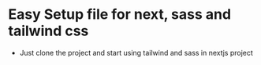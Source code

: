 # Easy Setup file for next, sass and tailwind css

- Just clone the project and start using tailwind and sass in nextjs project
